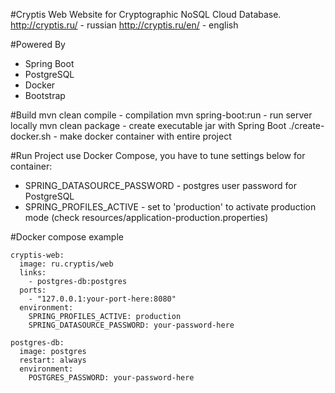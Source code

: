 #Cryptis Web
Website for Cryptographic NoSQL Cloud Database.
http://cryptis.ru/ - russian
http://cryptis.ru/en/ - english

#Powered By
* Spring Boot
* PostgreSQL
* Docker
* Bootstrap

#Build
mvn clean compile - compilation
mvn spring-boot:run - run server locally
mvn clean package - create executable jar with Spring Boot
./create-docker.sh - make docker container with entire project

#Run
Project use Docker Compose, you have to tune settings below for container:
* SPRING_DATASOURCE_PASSWORD - postgres user password for PostgreSQL
* SPRING_PROFILES_ACTIVE - set to 'production' to activate production mode (check resources/application-production.properties)

#Docker compose example
```
cryptis-web:
  image: ru.cryptis/web
  links:
    - postgres-db:postgres
  ports:
    - "127.0.0.1:your-port-here:8080"
  environment:
    SPRING_PROFILES_ACTIVE: production
    SPRING_DATASOURCE_PASSWORD: your-password-here

postgres-db:
  image: postgres
  restart: always
  environment:
    POSTGRES_PASSWORD: your-password-here
```

